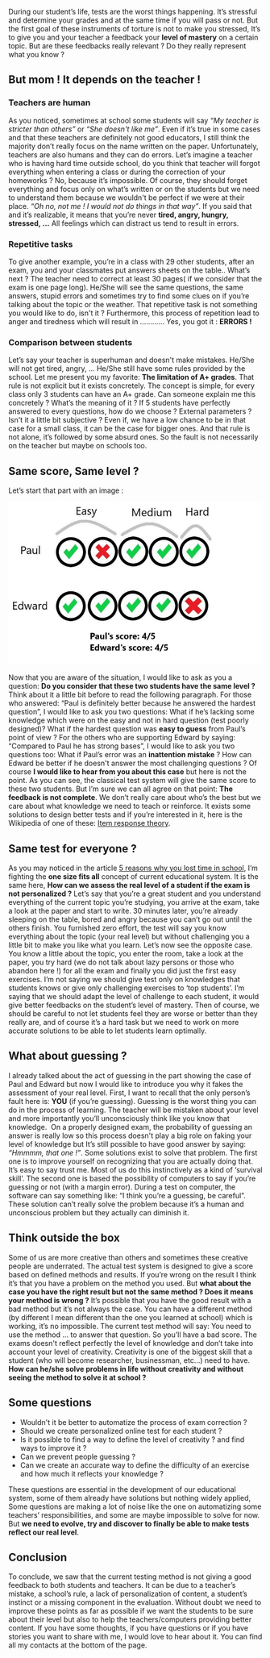 
During our student’s life, tests are the worst things happening. It’s stressful and determine your grades and at the same time if you will pass or not. But the first goal of these instruments of torture is not to make you stressed, It’s to give you and your teacher a feedback your **level of mastery** on a certain topic. But are these feedbacks really relevant ? Do they really represent what you know ?

## But mom ! It depends on the teacher !

### Teachers are human

As you noticed, sometimes at school some students will say *“My teacher is stricter than others”* or *“She doesn't like me”*. Even if it’s true in some cases and that these teachers are definitely not good educators, I still think the majority don’t really focus on the name written on the paper. Unfortunately, teachers are also humans and they can do errors. Let’s imagine a teacher who is having hard time outside school, do you think that teacher will forgot everything when entering a class or during the correction of your homeworks ? No, because it’s impossible. Of course, they should forget everything and focus only on what’s written or on the students but we need to understand them because we wouldn't be perfect if we were at their place. *“Oh no, not me ! I would not do things in that way”*. If you said that and it’s realizable, it means that you’re never **tired, angry, hungry, stressed, …** All feelings which can distract us tend to result in errors.

### Repetitive tasks

To give another example, you’re in a class with 29 other students, after an exam, you and your classmates put answers sheets on the table.. What’s next ? The teacher need to correct at least 30 pages( if we consider that the exam is one page long). He/She will see the same questions, the same answers, stupid errors and sometimes try to find some clues on if you’re talking about the topic or the weather. That repetitive task is not something you would like to do, isn't it ? Furthermore, this process of repetition lead to anger and tiredness which will result in ………… Yes, you got it : **ERRORS !**

### Comparison between students

Let’s say your teacher is superhuman and doesn't make mistakes. He/She will not get tired, angry, … He/She still have some rules provided by the school. Let me present you my favorite: **The limitation of A+ grades**. That rule is not explicit but it exists concretely. The concept is simple, for every class only 3 students can have an A+ grade. Can someone explain me this concretely ? What’s the meaning of it ? If 5 students have perfectly answered to every questions, how do we choose ? External parameters ? Isn't it a little bit subjective ? Even if, we have a low chance to be in that case for a small class, it can be the case for bigger ones. And that rule is not alone, it’s followed by some absurd ones. So the fault is not necessarily on the teacher but maybe on schools too.

## Same score, Same level ?

Let’s start that part with an image :

![case](/images/case.jpeg "Case")


Now that you are aware of the situation, I would like to ask as you a question: **Do you consider that these two students have the same level ?** Think about it a little bit before to read the following paragraph.
For those who answered: “Paul is definitely better because he answered the hardest question”, I would like to ask you two questions: What if he’s lacking some knowledge which were on the easy and not in hard question (test poorly designed)? What if the hardest question was **easy to guess** from Paul’s point of view ?
For the others who are supporting Edward by saying: “Compared to Paul he has strong bases”, I would like to ask you two questions too: What if Paul’s error was an **inattention mistake** ? How can Edward be better if he doesn't answer the most challenging questions ?
Of course **I would like to hear from you about this case** but here is not the point. As you can see, the classical test system will give the same score to these two students. But I’m sure we can all agree on that point: **The feedback is not complete**. We don’t really care about who’s the best but we care about what knowledge we need to teach or reinforce. It exists some solutions to design better tests and if you’re interested in it, here is the Wikipedia of one of these: [Item response theory](https://en.wikipedia.org/wiki/Item_response_theory).

## Same test for everyone ?

As you may noticed in the article [5 reasons why you lost time in school](https://clement-jean.github.io/5-reasons-why-you-lost-time-in-school), I’m fighting the **one size fits all** concept of current educational system. It is the same here, **How can we assess the real level of a student if the exam is not personalized ?** Let’s say that you’re a great student and you understand everything of the current topic you’re studying, you arrive at the exam, take a look at the paper and start to write. 30 minutes later, you’re already sleeping on the table, bored and angry because you can’t go out until the others finish. You furnished zero effort, the test will say you know everything about the topic (your real level) but without challenging you a little bit to make you like what you learn. Let’s now see the opposite case. You know a little about the topic, you enter the room, take a look at the paper, you try hard (we do not talk about lazy persons or those who abandon here !) for all the exam and finally you did just the first easy exercises.
I’m not saying we should give test only on knowledges that students knows or give only challenging exercises to ‘top students’. I’m saying that we should adapt the level of challenge to each student, it would give better feedbacks on the student’s level of mastery. Then of course, we should be careful to not let students feel they are worse or better than they really are, and of course it’s a hard task but we need to work on more accurate solutions to be able to let students learn optimally.

## What about guessing ?

I already talked about the act of guessing in the part showing the case of Paul and Edward but now I would like to introduce you why it fakes the assessment of your real level. First, I want to recall that the only person’s fault here is: **YOU** (if you’re guessing). Guessing is the worst thing you can do in the process of learning. The teacher will be mistaken about your level and more importantly you’ll unconsciously think like you know that knowledge. 
On a properly designed exam, the probability of guessing an answer is really low so this process doesn't play a big role on faking your level of knowledge but  It’s still possible to have good answer by saying: *“Hmmmm, that one !”*. Some solutions exist to solve that problem. The first one is to improve yourself on recognizing that you are actually doing that. It’s easy to say trust me. Most of us do this instinctively as a kind of ‘survival skill’. The second one is based the possibility of computers to say if you’re guessing or not (with a margin error). During a test on computer, the software can say something like: “I think you’re a guessing, be careful”. These solution can’t really solve the problem because it’s a human and unconscious problem but they actually can diminish it.

## Think outside the box

Some of us are more creative than others and sometimes these creative people are underrated. The actual test system is designed to give a score based on defined methods and results. If you’re wrong on the result I think it’s that you have a problem on the method you used. But **what about the case you have the right result but not the same method ? Does it means your method is wrong ?** It’s possible that you have the good result with a bad method but it’s not always the case. You can have a different method (by different I mean different than the one you learned at school) which is working, it’s no impossible. The current test method will say: You need to use the method … to answer that question. So you’ll have a bad score.
The exams doesn't reflect perfectly the level of knowledge and don’t take into account your level of creativity. Creativity is one of the biggest skill that a student (who will become researcher, businessman, etc…) need to have. **How can he/she solve problems in life without creativity and without seeing the method to solve it at school ?**

## Some questions

- Wouldn't it be better to automatize the process of exam correction ?
- Should we create personalized online test for each student ?
- Is it possible to find a way to define the level of creativity ? and find ways to improve it ?
- Can we prevent people guessing ?
- Can we create an accurate way to define the difficulty of an exercise and how much it reflects your knowledge ?

These questions are essential in the development of our educational system, some of them already have solutions but nothing widely applied, Some questions are making a lot of noise like the one on automatizing some teachers’ responsibilities, and some are maybe impossible to solve for now. But **we need to evolve, try and discover to finally be able to make tests reflect our real level**.

## Conclusion


To conclude, we saw that the current testing method is not giving a good feedback to both students and teachers. It can be due to a teacher’s mistake, a school’s rule, a lack of personalization of content, a student’s instinct or a missing component in the evaluation. Without doubt we need to improve these points as far as possible if we want the students to be sure about their level but also to help the teachers/computers providing better content.
If you have some thoughts, if you have questions or if you have stories you want to share with me, I would love to hear about it. You can find all my contacts at the bottom of the page.
